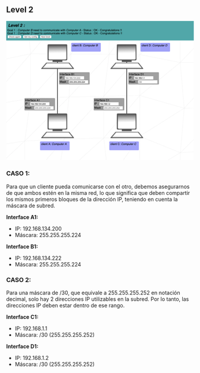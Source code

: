 ## Level 2

![Solucion](https://github.com/laugarci/NetPractice/blob/main/level2/level2.png)

### CASO 1:

Para que un cliente pueda comunicarse con el otro, debemos asegurarnos de que ambos estén en la misma red, lo que significa que deben compartir los mismos primeros bloques de la dirección IP, teniendo en cuenta la máscara de subred.

**Interface A1:**
- IP: 192.168.134.200
- Máscara: 255.255.255.224

**Interface B1:**
- IP: 192.168.134.222
- Máscara: 255.255.255.224

### CASO 2:

Para una máscara de /30, que equivale a 255.255.255.252 en notación decimal, solo hay 2 direcciones IP utilizables en la subred. Por lo tanto, las direcciones IP deben estar dentro de ese rango.

**Interface C1:**
- IP: 192.168.1.1
- Máscara: /30 (255.255.255.252)

**Interface D1:**
- IP: 192.168.1.2
- Máscara: /30 (255.255.255.252)
